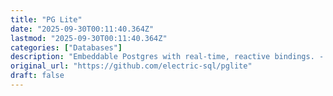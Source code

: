 ```yaml
---
title: "PG Lite"
date: "2025-09-30T00:11:40.364Z"
lastmod: "2025-09-30T00:11:40.364Z"
categories: ["Databases"]
description: "Embeddable Postgres with real-time, reactive bindings. - electric-sql/pglite"
original_url: "https://github.com/electric-sql/pglite"
draft: false
---
```


